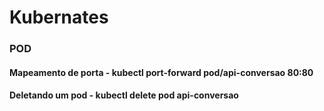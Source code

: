 # Kubernates

### POD

#### Mapeamento de porta - kubectl port-forward pod/api-conversao 80:80
#### Deletando um pod    - kubectl delete pod api-conversao